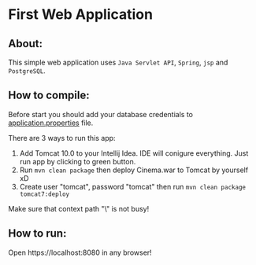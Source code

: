 # First Web Application

## About:
This simple web application uses `Java Servlet API`, `Spring`, `jsp` and `PostgreSQL`.

## How to compile:
Before start you should add your database credentials to [application.properties](ex02/Cinema/src/main/resources/application.properties) file.

There are 3 ways to run this app:
1) Add Tomcat 10.0 to your Intellij Idea. IDE will conigure everything. Just run app by clicking to green button.
2) Run `mvn clean package` then deploy Cinema.war to Tomcat by yourself xD
3) Create user "tomcat", password "tomcat" then run `mvn clean package tomcat7:deploy`

Make sure that context path "\\" is not busy!

## How to run:
Open https://localhost:8080 in any browser!

